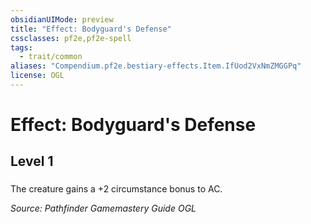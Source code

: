 ```yaml
---
obsidianUIMode: preview
title: "Effect: Bodyguard's Defense"
cssclasses: pf2e,pf2e-spell
tags:
  - trait/common
aliases: "Compendium.pf2e.bestiary-effects.Item.IfUod2VxNmZMGGPq"
license: OGL
---
```

# Effect: Bodyguard's Defense
## Level 1
### 






The creature gains a +2 circumstance bonus to AC.

*Source: Pathfinder Gamemastery Guide*
*OGL*